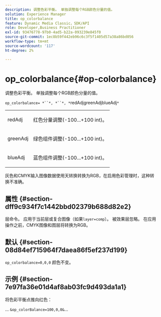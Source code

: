 ```yaml
---
description: 调整色彩平衡。 单独调整每个RGB颜色分量的值。
solution: Experience Manager
title: op_colorbalance
feature: Dynamic Media Classic，SDK/API
role: Developer,Business Practitioner
exl-id: 93476778-97b0-4ad5-b22a-093239e845f0
source-git-commit: 1ec8b59f442eb96c6c3f5f1405d57a38a86bd056
workflow-type: tm+mt
source-wordcount: '117'
ht-degree: 2%

---
```


# op_colorbalance{#op-colorbalance}

调整色彩平衡。 单独调整每个RGB颜色分量的值。

`op_colorbalance= *``*, *``*, *`redAdjgreenAdjblueAdj`*`

<table id="simpletable_BBDAA6FE9A0E48E3BD8304BDED776713"> 
 <tr class="strow"> 
  <td class="stentry"> <p><span class="varname"> redAdj</span> </p></td> 
  <td class="stentry"> <p>红色分量调整(-100...+100 int)。 </p></td> 
 </tr> 
 <tr class="strow"> 
  <td class="stentry"> <p><span class="varname"> greenAdj</span> </p></td> 
  <td class="stentry"> <p>绿色组件调整(-100...+100 int)。 </p></td> 
 </tr> 
 <tr class="strow"> 
  <td class="stentry"> <p><span class="varname"> blueAdj</span> </p></td> 
  <td class="stentry"> <p>蓝色组件调整(-100...+100 int)。 </p></td> 
 </tr> 
</table>

灰色和CMYK输入图像数据使用天转换转换为RGB，在启用色彩管理时，这种转换不准确。

## 属性 {#section-dff9c934f7c1442bbd02379b688d82e2}

层命令。 应用于当前层或复合图像（如果`layer=comp`）。 被效果层忽略。 在应用操作之前，CMYK图像和图层将转换为RGB。

## 默认 {#section-08d84ef715964f7daea86f5ef237d199}

`op_colorbalance=0,0,0` 颜色不变。

## 示例 {#section-7e97fa36e01d4af8ab03fc9d493da1a1}

将色彩平衡点推向红色：

… `&op_colorBalance=100,0,0&`…
